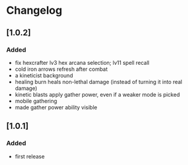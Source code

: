 # Changelog

## [1.0.2]

### Added
- fix hexcrafter lv3 hex arcana selection; lv11 spell recall
- cold iron arrows refresh after combat
- a kineticist background
- healing burn heals non-lethal damage (instead of turning it into real damage)
- kinetic blasts apply gather power, even if a weaker mode is picked
- mobile gathering
- made gather power ability visible

## [1.0.1]

### Added

- first release